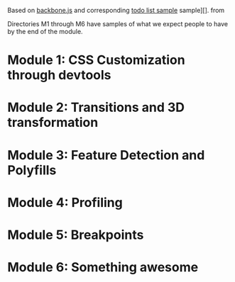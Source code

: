 Based on [backbone.js][] and corresponding [todo list sample][]
sample][]. from

Directories M1 through M6 have samples of what we expect people to have
by the end of the module.

# Module 1: CSS Customization through devtools

# Module 2: Transitions and 3D transformation

# Module 3: Feature Detection and Polyfills

# Module 4: Profiling

# Module 5: Breakpoints

# Module 6: Something awesome

[todo list sample]: http://documentcloud.github.com/backbone/examples/todos/index.html
[backbone.js]: http://documentcloud.github.com/backbone/
